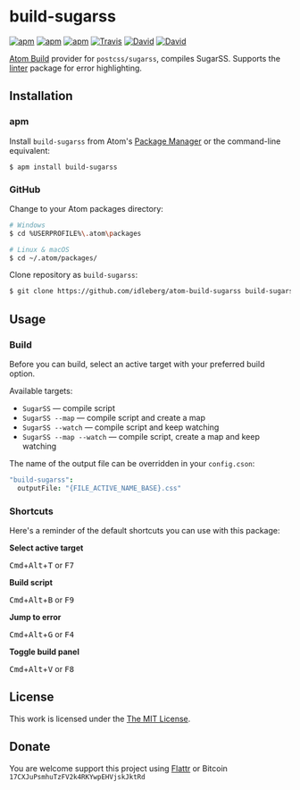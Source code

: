 # build-sugarss

[![apm](https://img.shields.io/apm/l/build-sugarss.svg?style=flat-square)](https://atom.io/packages/build-sugarss)
[![apm](https://img.shields.io/apm/v/build-sugarss.svg?style=flat-square)](https://atom.io/packages/build-sugarss)
[![apm](https://img.shields.io/apm/dm/build-sugarss.svg?style=flat-square)](https://atom.io/packages/build-sugarss)
[![Travis](https://img.shields.io/travis/idleberg/atom-build-sugarss.svg?style=flat-square)](https://travis-ci.org/idleberg/atom-build-sugarss)
[![David](https://img.shields.io/david/idleberg/atom-build-sugarss.svg?style=flat-square)](https://david-dm.org/idleberg/atom-build-sugarss#info=dependencies)
[![David](https://img.shields.io/david/dev/idleberg/atom-build-sugarss.svg?style=flat-square)](https://david-dm.org/idleberg/atom-build-sugarss#info=devDependencies)

[Atom Build](https://atombuild.github.io/) provider for `postcss/sugarss`, compiles SugarSS. Supports the [linter](https://atom.io/packages/linter) package for error highlighting.

## Installation

### apm

Install `build-sugarss` from Atom's [Package Manager](http://flight-manual.atom.io/using-atom/sections/atom-packages/) or the command-line equivalent:

`$ apm install build-sugarss`

### GitHub

Change to your Atom packages directory:

```bash
# Windows
$ cd %USERPROFILE%\.atom\packages

# Linux & macOS
$ cd ~/.atom/packages/
```

Clone repository as `build-sugarss`:

```bash
$ git clone https://github.com/idleberg/atom-build-sugarss build-sugarss
```

## Usage

### Build

Before you can build, select an active target with your preferred build option.

Available targets:

* `SugarSS` — compile script
* `SugarSS --map` — compile script and create a map
* `SugarSS --watch` — compile script and keep watching
* `SugarSS --map --watch` — compile script, create a map and keep watching

The name of the output file can be overridden in your `config.cson`:

```cson
"build-sugarss":
  outputFile: "{FILE_ACTIVE_NAME_BASE}.css"
```

### Shortcuts

Here's a reminder of the default shortcuts you can use with this package:

**Select active target**

<kbd>Cmd</kbd>+<kbd>Alt</kbd>+<kbd>T</kbd> or <kbd>F7</kbd>

**Build script**

<kbd>Cmd</kbd>+<kbd>Alt</kbd>+<kbd>B</kbd> or <kbd>F9</kbd>

**Jump to error**

<kbd>Cmd</kbd>+<kbd>Alt</kbd>+<kbd>G</kbd> or <kbd>F4</kbd>

**Toggle build panel**

<kbd>Cmd</kbd>+<kbd>Alt</kbd>+<kbd>V</kbd> or <kbd>F8</kbd>

## License

This work is licensed under the [The MIT License](LICENSE.md).

## Donate

You are welcome support this project using [Flattr](https://flattr.com/submit/auto?user_id=idleberg&url=https://github.com/idleberg/atom-build-sugarss) or Bitcoin `17CXJuPsmhuTzFV2k4RKYwpEHVjskJktRd`
